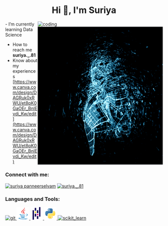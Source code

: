 <h1 align="center">Hi 👋, I'm Suriya</h1>
<img align="right" alt="coding" width="400" src="https://giphy.com/gifs/art-animation-trip-xTiTnwtxXU2SbrTsmA">
<img align="right" alt="code" width="400" src="https://github.com/Suriya-Panneerselvam/Suriya-Panneerselvam/blob/main/iron%20man%20marvel%20GIF.gif
">
-  I’m currently learning Data Science

-  How to reach me **suriya._.81**
-  Know about my experiences [https://www.canva.com/design/DAGRuk0xRWU/et8pK0GaOEr_BnlEvdi_Kw/edit](https://www.canva.com/design/DAGRuk0xRWU/et8pK0GaOEr_BnlEvdi_Kw/edit)

<h3 align="left">Connect with me:</h3>
<p align="left">
<a href="https://linkedin.com/in/suriya panneerselvam" target="blank"><img align="center" src="https://raw.githubusercontent.com/rahuldkjain/github-profile-readme-generator/master/src/images/icons/Social/linked-in-alt.svg" alt="suriya panneerselvam" height="30" width="40" /></a>
<a href="https://instagram.com/suriya._.81" target="blank"><img align="center" src="https://raw.githubusercontent.com/rahuldkjain/github-profile-readme-generator/master/src/images/icons/Social/instagram.svg" alt="suriya._.81" height="30" width="40" /></a>
</p>

<h3 align="left">Languages and Tools:</h3>
<p align="left"> <a href="https://git-scm.com/" target="_blank" rel="noreferrer"> <img src="https://www.vectorlogo.zone/logos/git-scm/git-scm-icon.svg" alt="git" width="40" height="40"/> </a> <a href="https://www.java.com" target="_blank" rel="noreferrer"> <img src="https://raw.githubusercontent.com/devicons/devicon/master/icons/java/java-original.svg" alt="java" width="40" height="40"/> </a> <a href="https://pandas.pydata.org/" target="_blank" rel="noreferrer"> <img src="https://raw.githubusercontent.com/devicons/devicon/2ae2a900d2f041da66e950e4d48052658d850630/icons/pandas/pandas-original.svg" alt="pandas" width="40" height="40"/> </a> <a href="https://www.python.org" target="_blank" rel="noreferrer"> <img src="https://raw.githubusercontent.com/devicons/devicon/master/icons/python/python-original.svg" alt="python" width="40" height="40"/> </a> <a href="https://scikit-learn.org/" target="_blank" rel="noreferrer"> <img src="https://upload.wikimedia.org/wikipedia/commons/0/05/Scikit_learn_logo_small.svg" alt="scikit_learn" width="40" height="40"/> </a> </p>
